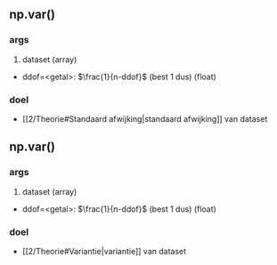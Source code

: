 ## np.var()
### args
1) dataset (array)
- ddof=\<getal\>: $\frac{1}{n-ddof}$ (best 1 dus) (float)
### doel
- [[2/Theorie#Standaard afwijking|standaard afwijking]] van dataset

## np.var()
### args
1) dataset (array)
- ddof=\<getal\>: $\frac{1}{n-ddof}$ (best 1 dus) (float)
### doel
- [[2/Theorie#Variantie|variantie]] van dataset